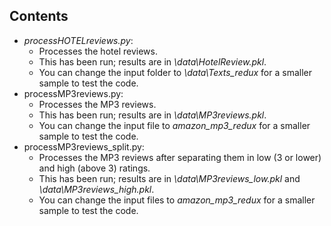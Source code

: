 ## Contents
- *processHOTELreviews.py*:
  - Processes the hotel reviews.
  - This has been run; results are in *\data\HotelReview.pkl*.
  - You can change the input folder to *\data\Texts_redux* for a smaller sample to test the code.
- processMP3reviews.py:
  - Processes the MP3 reviews.
  - This has been run; results are in *\data\MP3reviews.pkl*.
  - You can change the input file to *amazon_mp3_redux* for a smaller sample to test the code.
- processMP3reviews_split.py:
  - Processes the MP3 reviews after separating them in low (3 or lower) and high (above 3) ratings.
  - This has been run; results are in *\data\MP3reviews_low.pkl* and *\data\MP3reviews_high.pkl*.
  - You can change the input files to *amazon_mp3_redux* for a smaller sample to test the code.
